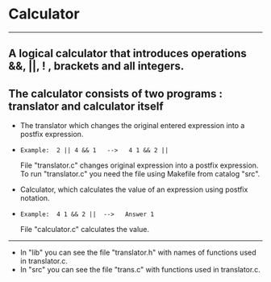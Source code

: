 # Calculator 
***
**A logical calculator that introduces operations &&, ||, ! , brackets and all integers.**
---
**The calculator consists of two programs : translator and calculator itself**
---
* The translator which changes the original entered expression into a postfix expression.
*     Example:  2 || 4 && 1   -->   4 1 && 2 ||
  File "translator.c" changes original expression into a postfix expression.
  To run "translator.c" you need the file using Makefile from catalog "src".
  
* Calculator, which calculates the value of an expression using postfix notation.
*     Example:  4 1 && 2 ||  -->   Answer 1
   File "calculator.c" calculates the value.
---
* In "lib" you can see the file "translator.h" with names of functions used in translator.c.
* In "src" you can see the file "trans.c" with functions used in translator.c.

